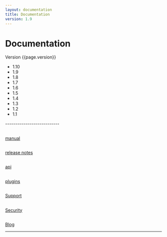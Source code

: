 ```yaml
---
layout: documentation
title: Documentation
version: 1.9
---
```


# Documentation
<div class='bs-callout-info bs-callout'>
<div class='dropdown'>
	<a id='version' class='dropdown-toggle' data-toggle='dropdown'>Version {{page.version}} <span class="caret"></span></a>
	<ul class="dropdown-menu" role="menu" aria-labelledby="version">
		<li><a tabindex="-1">1.10</a></li>
		<li><a tabindex="-1">1.9</a></li>
		<li><a tabindex="-1">1.8</a></li>
		<li><a tabindex="-1">1.7</a></li>
		<li><a tabindex="-1">1.6</a></li>
		<li><a tabindex="-1">1.5</a></li>
		<li><a tabindex="-1">1.4</a></li>
		<li><a tabindex="-1">1.3</a></li>
		<li><a tabindex="-1">1.2</a></li>
		<li><a tabindex="-1">1.1</a></li>
	</ul>
</div>
</p>
</div>
---------------------------

<div class='row'>
  <div class='col-md-4 center'>
    <a id='manual-link' href="manuals/{{page.version}}/index.html" class="btn-doc btn">
      <h2 class='doc-icon'><i class="fa fa-newspaper-o"></i></h2>
      <p id='manual'>manual</p>
    </a>
  </div>
  <div class='col-md-4 center'>
		<a id='release-notes-link' href="manuals/{{page.version}}/index.html#Releasenotesfor{{page.version}}" class="btn-doc btn">
      <h2 class='doc-icon'><i class="fa fa-pencil"></i></h2>
      <p id='release-notes'>release notes</p>
    </a>
  </div>
  <div class='col-md-4 center'>
    <a id="api-ref-link" href="api/{{page.version}}/index.html" class="btn-doc btn">
      <h2 class='doc-icon'><i class="fa fa-terminal"></i></h2>
      <p id='api-ref'>api</p>
    </a>
  </div>
</div>
<div class='row'>
  <div class='col-md-4 center'>
		<a href='/plugins' class="btn-doc btn">
      <h2 class='doc-icon'><i class="fa fa-cubes"></i></h2>
      <p id='plugins'>plugins</p>
    </a>
  </div>
  <div class='col-md-4 center'>
    <a href="/support.html" class="btn-doc btn">
      <h2 class='doc-icon'><i class="fa fa-support"></i></h2>
      Support
    </a>
  </div>
  <div class='col-md-4 center'>
    <a href="/security.html" class="btn-doc btn">
      <h2 class='doc-icon'><i class="fa fa-lock"></i></h2>
      Security
    </a>
  </div>
</div>
<div class='row'>
  <div class='col-md-4 col-md-offset-4'>
    <a href="http://blog.theforeman.org" class="btn-doc btn">
      <h2 class='doc-icon'><i class="fa fa-rss"></i></h2>
      Blog
    </a>
  </div>
</div>
<hr/>
